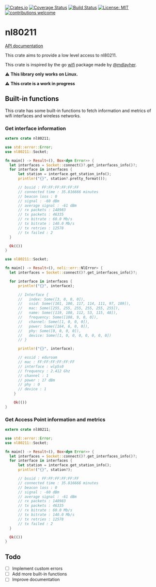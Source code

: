 [![Crates.io](https://img.shields.io/crates/v/nl80211.svg)](https://crates.io/crates/nl80211)
[![Coverage Status](https://coveralls.io/repos/github/Eonm/nl80211/badge.svg?branch=master)](https://coveralls.io/github/Eonm/nl80211?branch=master)
[![Build Status](https://travis-ci.org/Eonm/nl80211.svg?branch=master)](https://travis-ci.org/Eonm/nl80211)
[![License: MIT](https://img.shields.io/badge/License-MIT-yellow.svg)](https://opensource.org/licenses/MIT)
[![contributions welcome](https://img.shields.io/badge/contributions-welcome-brightgreen.svg?style=flat)](https://github.com/Eonm/markdown-packager/issues)

# nl80211

[API documentation](https://docs.rs/nl80211/)

This crate aims to provide a low level access to nl80211.

This crate is inspired by the go [wifi](https://github.com/mdlayher/wifi) package made by [@mdlayher](https://github.com/mdlayher).

:warning: __This library only works on Linux.__

:warning: __This crate is a work in progress__

## Built-in functions

This crate has some built-in functions to fetch information and metrics of wifi interfaces and wireless networks.

### Get interface information

```rust
extern crate nl80211;

use std::error::Error;
use nl80211::Socket;

fn main() -> Result<(), Box<dyn Error>> {
  let interfaces = Socket::connect()?.get_interfaces_info()?;
  for interface in interfaces {
      let station = interface.get_station_info();
      println!("{}", station?.pretty_format());

      // bssid : FF:FF:FF:FF:FF:FF
      // connected time : 35.816666 minutes
      // beacon loss : 0
      // signal : -60 dBm
      // average signal : -61 dBm
      // rx packets : 148983
      // tx packets : 46335
      // rx bitrate : 60.0 Mb/s
      // tx bitrate : 140.0 Mb/s
      // tx retries : 12578
      // tx failed : 2
  }

  Ok(())
}

use nl80211::Socket;

fn main() -> Result<(), neli::err::NlError> {
  let interfaces = Socket::connect()?.get_interfaces_info()?;

  for interface in interfaces {
      println!("{}", interface);

      // Interface {
      //   index: Some([3, 0, 0, 0]),
      //   ssid: Some([101, 100, 117, 114, 111, 97, 109]),
      //   mac: Some([255, 255, 255, 255, 255, 255]),
      //   name: Some([119, 108, 112, 53, 115, 48]),
      //   frequency: Some([108, 9, 0, 0]),
      //   channel: Some([1, 0, 0, 0]),
      //   power: Some([164, 6, 0, 0]),
      //   phy: Some([0, 0, 0, 0]),
      //   device: Some([1, 0, 0, 0, 0, 0, 0, 0])
      // }

      println!("{}", interface);

      // essid : eduroam
      // mac : FF:FF:FF:FF:FF:FF
      // interface : wlp5s0
      // frequency : 2.412 Ghz
      // channel : 1
      // power : 17 dBm
      // phy : 0
      // device : 1
    }

    Ok(())
}
```

### Get Access Point information and metrics

```rust
extern crate nl80211;

use std::error::Error;
use nl80211::Socket;

fn main() -> Result<(), Box<dyn Error>> {
  let interfaces = Socket::connect()?.get_interfaces_info()?;
  for interface in interfaces {
      let station = interface.get_station_info();
      println!("{}", station?);

      // bssid : FF:FF:FF:FF:FF:FF
      // connected time : 35.816666 minutes
      // beacon loss : 0
      // signal : -60 dBm
      // average signal : -61 dBm
      // rx packets : 148983
      // tx packets : 46335
      // rx bitrate : 60.0 Mb/s
      // tx bitrate : 140.0 Mb/s
      // tx retries : 12578
      // tx failed : 2
  }

  Ok(())
}
```

## Todo
- [ ] Implement custom errors
- [ ] Add more built-in functions
- [ ] Improve documentation
